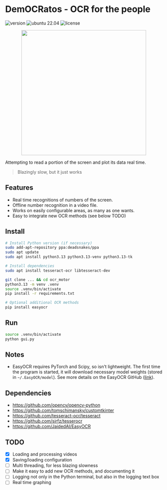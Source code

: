 # DemOCRatos - OCR for the people

![version](https://img.shields.io/badge/Version-0.1-yellow)
![ubuntu 22.04](https://img.shields.io/badge/Ubuntu%2022.04-working-green)
![license](https://img.shields.io/badge/License-Apache%202.0-blue)

<div align="center">
    <img src="assets/logo_high.png" width=400 />
</div>

Attempting to read a portion of the screen and plot its data real time.

> Blazingly slow, but it just works

## Features

- Real time recognitions of numbers of the screen.
- Offline number recognition in a video file.
- Works on easily configurable areas, as many as one wants.
- Easy to integrate new OCR methods (see below TODO)

## Install

```bash
# Install Python version (if necessary)
sudo add-apt-repository ppa:deadsnakes/ppa
sudo apt update
sudo apt install python3.13 python3.13-venv python3.13-tk

# Install dependencies
sudo apt install tesseract-ocr libtesseract-dev

git clone ... && cd ocr_motor
python3.13 -m venv .venv
source .venv/bin/activate
pip install -r requirements.txt

# Optional additional OCR methods
pip install easyocr
```

## Run

```bash
source .venv/bin/activate
python gui.py
```

## Notes

- EasyOCR requires PyTorch and Scipy, so isn't lightweight. The first time the program is started, it will download necessary model weights (stored in `~/.EasyOCR/model`). See more details on the EasyOCR GitHub ([link](https://github.com/JaidedAI/EasyOCR)).

## Dependencies

- https://github.com/opencv/opencv-python
- https://github.com/tomschimansky/customtkinter
- https://github.com/tesseract-ocr/tesseract
- https://github.com/sirfz/tesserocr
- https://github.com/JaidedAI/EasyOCR

## TODO

- [x] Loading and processing videos
- [x] Saving/loading configuration
- [ ] Multi threading, for less blazing slowness
- [ ] Make it easy to add new OCR methods, and documenting it
- [ ] Logging not only in the Python terminal, but also in the logging text box
- [ ] Real time graphing
